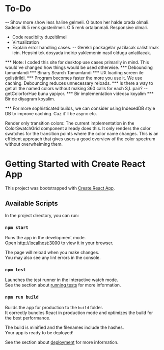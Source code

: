 # To-Do

-- Show more show less haline gelmeli. O buton her halde orada olmali. Sadece ilk 5 renk gosterilmeli. O 5 renk ortalanmali. Responsive olmali.

- Code readibilty duzeltilmeli
- Virtualization
- Explain error handling cases.
-- Gerekli packagelar yazilacak calistirmak icin. Hepsini tek dosyada indirip yuklemenin nasil oldugu anlatilacak.

*** Note: I coded this site for desktop use cases primarily in mind. This would've changed how things would be used otherwise.
*** Debouncing tamamlandi
*** Binary Search Tamamlandi
*** UX loading screen ile gelistirildi.
*** Program becomes faster the more you use it. We use caching. Debouncing reduces unnecessary reloads.
*** Is there a way to get all the named colors without making 360 calls for each S,L pair? -- getColorforHue bunu yapiyor.
*** Bir implementation videosu koyalim
*** Bir de diyagram koyalim.

*** For more sophisticated builds, we can consider using IndexedDB style DB to improve caching. Cuz it'll be async etc.


Render only transition colors:
The current implementation in the ColorSwatchGrid component already does this. It only renders the color swatches for the transition points where the color name changes. This is an efficient approach that gives users a good overview of the color spectrum without overwhelming them.


# Getting Started with Create React App

This project was bootstrapped with [Create React App](https://github.com/facebook/create-react-app).

## Available Scripts

In the project directory, you can run:

### `npm start`

Runs the app in the development mode.\
Open [http://localhost:3000](http://localhost:3000) to view it in your browser.

The page will reload when you make changes.\
You may also see any lint errors in the console.

### `npm test`

Launches the test runner in the interactive watch mode.\
See the section about [running tests](https://facebook.github.io/create-react-app/docs/running-tests) for more information.

### `npm run build`

Builds the app for production to the `build` folder.\
It correctly bundles React in production mode and optimizes the build for the best performance.

The build is minified and the filenames include the hashes.\
Your app is ready to be deployed!

See the section about [deployment](https://facebook.github.io/create-react-app/docs/deployment) for more information.
